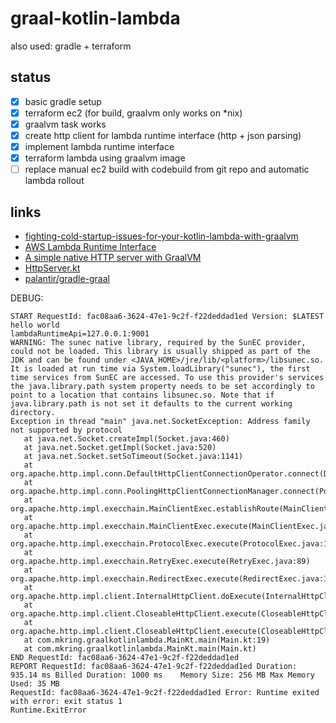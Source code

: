 # graal-kotlin-lambda
also used: gradle + terraform

## status
- [x] basic gradle setup
- [x] terraform ec2 (for build, graalvm only works on *nix)
- [x] graalvm task works
- [x] create http client for lambda runtime interface (http + json parsing)
- [x] implement lambda runtime interface
- [x] terraform lambda using graalvm image
- [ ] replace manual ec2 build with codebuild from git repo and automatic lambda rollout

## links
 * [fighting-cold-startup-issues-for-your-kotlin-lambda-with-graalvm](https://medium.com/@mathiasdpunkt/fighting-cold-startup-issues-for-your-kotlin-lambda-with-graalvm-39d19b297730)
 * [AWS Lambda Runtime Interface](https://docs.aws.amazon.com/lambda/latest/dg/runtimes-api.html)
 * [A simple native HTTP server with GraalVM](http://melix.github.io/blog/2019/03/simple-http-server-graal.html)
 * [HttpServer.kt](https://github.com/melix/graal-simple-httpserver/blob/master/http-kotlin/src/main/kotlin/HttpServer.kt)
 * [palantir/gradle-graal](https://github.com/palantir/gradle-graal)
 
 
 DEBUG:
 ```
 START RequestId: fac08aa6-3624-47e1-9c2f-f22deddad1ed Version: $LATEST
 hello world
 lambdaRuntimeApi=127.0.0.1:9001
 WARNING: The sunec native library, required by the SunEC provider, could not be loaded. This library is usually shipped as part of the JDK and can be found under <JAVA_HOME>/jre/lib/<platform>/libsunec.so. It is loaded at run time via System.loadLibrary("sunec"), the first time services from SunEC are accessed. To use this provider's services the java.library.path system property needs to be set accordingly to point to a location that contains libsunec.so. Note that if java.library.path is not set it defaults to the current working directory.
 Exception in thread "main" java.net.SocketException: Address family not supported by protocol
 	at java.net.Socket.createImpl(Socket.java:460)
 	at java.net.Socket.getImpl(Socket.java:520)
 	at java.net.Socket.setSoTimeout(Socket.java:1141)
 	at org.apache.http.impl.conn.DefaultHttpClientConnectionOperator.connect(DefaultHttpClientConnectionOperator.java:120)
 	at org.apache.http.impl.conn.PoolingHttpClientConnectionManager.connect(PoolingHttpClientConnectionManager.java:374)
 	at org.apache.http.impl.execchain.MainClientExec.establishRoute(MainClientExec.java:393)
 	at org.apache.http.impl.execchain.MainClientExec.execute(MainClientExec.java:236)
 	at org.apache.http.impl.execchain.ProtocolExec.execute(ProtocolExec.java:185)
 	at org.apache.http.impl.execchain.RetryExec.execute(RetryExec.java:89)
 	at org.apache.http.impl.execchain.RedirectExec.execute(RedirectExec.java:110)
 	at org.apache.http.impl.client.InternalHttpClient.doExecute(InternalHttpClient.java:185)
 	at org.apache.http.impl.client.CloseableHttpClient.execute(CloseableHttpClient.java:83)
 	at org.apache.http.impl.client.CloseableHttpClient.execute(CloseableHttpClient.java:108)
 	at com.mkring.graalkotlinlambda.MainKt.main(Main.kt:19)
 	at com.mkring.graalkotlinlambda.MainKt.main(Main.kt)
 END RequestId: fac08aa6-3624-47e1-9c2f-f22deddad1ed
 REPORT RequestId: fac08aa6-3624-47e1-9c2f-f22deddad1ed	Duration: 935.14 ms	Billed Duration: 1000 ms 	Memory Size: 256 MB	Max Memory Used: 35 MB	
 RequestId: fac08aa6-3624-47e1-9c2f-f22deddad1ed Error: Runtime exited with error: exit status 1
 Runtime.ExitError
 ```
 
